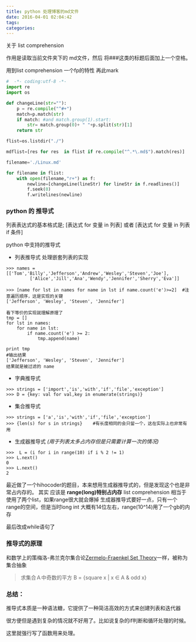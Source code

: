 ```yaml
---
title: python 处理博客的md文件
date: 2016-04-01 02:04:42
tags:
categories:
---
```

关于 list comprehension 

作用是读取当前文件夹下的 md文件，然后 将###这类的标题后面加上一个空格。

用到list comprehension 一个fp的特性 再此mark



``` python
#  -*- coding:utf-8 -*-
import re
import os

def changeLine(str=""):
	p = re.compile("^#+")
	match=p.match(str)
	if match: #and match.group(1).start:
		str= match.group(0)+ " "+p.split(str)[1]
	return str

flist=os.listdir("./")

mdflist=[res for res  in flist if re.compile("^.*\.md$").match(res)]

filename='./Linux.md'

for filename in flist:
	with open(filename,"r+") as f:
		newline=[changeLine(lineStr) for lineStr in f.readlines()]
 		f.seek(0)
		f.writelines(newline)


```

### python 的 推导式

列表表达式的基本格式是; 
[表达式 for 变量 in 列表]    或者  [表达式 for 变量 in 列表 if 条件]

python 中支持的推导式

- 列表推导式
处理嵌套列表的实现
```
>>> names = [['Tom','Billy','Jefferson','Andrew','Wesley','Steven','Joe'],  
         ['Alice','Jill','Ana','Wendy','Jennifer','Sherry','Eva']]  
         
>>> [name for lst in names for name in lst if name.count('e')>=2]  #注意遍历顺序，这是实现的关键  
['Jefferson', 'Wesley', 'Steven', 'Jennifer']  

看下等价的实现就理解原理了
tmp = []  
for lst in names:  
    for name in lst:  
        if name.count('e') >= 2:  
            tmp.append(name)  
  
print tmp  
#输出结果  
['Jefferson', 'Wesley', 'Steven', 'Jennifer']  
结果就是被过滤的 name

```
- 字典推导式
```
>>> strings = ['import','is','with','if','file','exception']  
>>> D = {key: val for val,key in enumerate(strings)}  
```

- 集合推导式
```
>>> strings = ['a','is','with','if','file','exception']  
>>> {len(s) for s in strings}    #有长度相同的会只留一个，这在实际上也非常有用  
```
- 生成器推导式
*(用于列表太多占内存但是只需要计算一次的情况)*
```
>>>  L = (i for i in range(10) if i % 2 != 1)  
>>> L.next() 
0 
>>> L.next()
2  
```
最近做了一个hihocoder的题目，本来想用生成器推导式的，但是发现这个也是非常占内存的。
其实 应该是 **range(long)特别占内存**
list comprehension 相当于使用了两个list，如果range很大就会爆掉
生成器推导式要好一点，只有一个range的空间，但是当时long int 大概有14位左右，range(10^14)用了一个gb的内存

最后改成while语句了


### 推导式的原理

和数学上的策梅洛-弗兰克尔集合论[Zermelo-Fraenkel Set Theory](http://en.wikipedia.org/wiki/Zermelo-Frankel_set_theory)一样，被称为集合抽象

> 求集合Ａ中奇数的平方
> B = {square x | x ∈ A & odd x}


### 总结： 

推导式本质是一种语法糖，它提供了一种简洁高效的方式来创建列表和迭代器

很方便但是遇到复杂的情况就不好用了。比如说复杂的if判断和循环处理的时候。

这里就强行写了函数用来处理。


